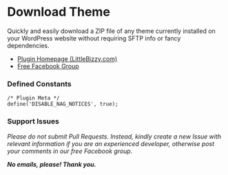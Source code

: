 # Download Theme

Quickly and easily download a ZIP file of any theme currently installed on your WordPress website without requiring SFTP info or fancy dependencies.

* [Plugin Homepage (LittleBizzy.com)](https://www.littlebizzy.com/plugins/download-theme)
* [Free Facebook Group](https://www.facebook.com/groups/littlebizzy/)

### Defined Constants

    /* Plugin Meta */
    define('DISABLE_NAG_NOTICES', true);

### Support Issues

*Please do not submit Pull Requests. Instead, kindly create a new Issue with relevant information if you are an experienced developer, otherwise post your comments in our free Facebook group.*

***No emails, please! Thank you.***
